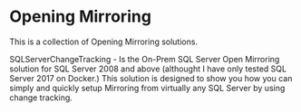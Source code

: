 # Opening Mirroring

This is a collection of Opening Mirroring solutions. 

SQLServerChangeTracking - Is the On-Prem SQL Server Open Mirroring solution for SQL Server 2008 and above (althought I have only tested SQL Server 2017 on Docker.)   This solution is designed to show you how you can simply and quickly setup Mirroring from virtually any SQL Server by using change tracking.

